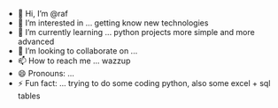 - 👋 Hi, I’m @raf
- 👀 I’m interested in ... getting know new technologies
- 🌱 I’m currently learning ... python projects more simple and more advanced
- 💞️ I’m looking to collaborate on ... 
- 📫 How to reach me ... wazzup
- 😄 Pronouns: ...
- ⚡ Fun fact: ... trying to do some coding python, also some excel + sql tables

<!---
rafcio20/rafcio20 is a ✨ special ✨ repository because its `README.md` (this file) appears on your GitHub profile.
You can click the Preview link to take a look at your changes.
--->
